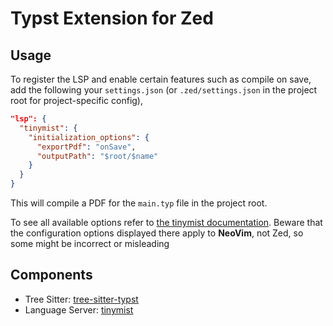 # Typst Extension for Zed

## Usage
To register the LSP and enable certain features such as compile on save, add the
following your `settings.json` (or `.zed/settings.json` in the project root for
project-specific config),

```json
"lsp": {
  "tinymist": {
    "initialization_options": {
      "exportPdf": "onSave",
      "outputPath": "$root/$name"
    }
  }
}
```

This will compile a PDF for the `main.typ` file in the project root.

To see all available options refer to [the tinymist documentation](https://github.com/Myriad-Dreamin/tinymist/blob/main/editors/neovim/Configuration.md).
Beware that the configuration options displayed there apply to **NeoVim**, not Zed, so some might be incorrect or misleading

## Components
- Tree Sitter: [tree-sitter-typst](https://github.com/uben0/tree-sitter-typst/)
- Language Server: [tinymist](https://github.com/Myriad-Dreamin/tinymist/)
